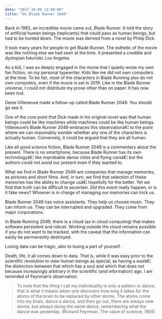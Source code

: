```yaml
---
date: "2017-10-09 12:00:00"
title: "On Blade Runner 2049"
---
```




Back in 1982, an incredible movie came out, Blade Runner. It told the story of artificial human beings (replicants) that could pass as human beings, but had to be hunted down. The movie was derived from a novel by Philip Dick.

It took many years for people to get Blade Runner. The esthetic of the movie was like nothing else we had seen at the time. It presented a credible and dystopian futuristic Los Angeles.

As a kid, I was so deeply engaged in the movie that I quietly wrote my own fan fiction, on my personal typewriter. Kids like me did not own computers at the time. To be fair, most of the characters in Blade Running also do not own computers, even if the movie is set in 2019. Like in the Blade Runner universe, I could not distribute my prose other than on paper. It has now been lost.

Denis Villeneuve made a follow-up called Blade Runner 2049. You should go see it.

One of the core point that Dick made in his original novel was that human beings could be like machines while machines could be like human beings. Villeneuve&rsquo;s Blade Runner 2049 embraces this observationâ€¦ to the point where we can reasonably wonder whether any one of the characters is actually human. Conversely, it could be argued that they are all human.

Like all good science fiction, Blade Runner 2049 is a commentary about the present. There is no smartphone, because Blade Runner has its own technologyâ€¦ like improbable dense cities and flying carsâ€¦ but the authors could not avoid our present even if they wanted to.

What we find in Blade Runner 2049 are companies that manage memories, as pictures and short films. And, in turn, we find that selection of these memories has the ability to change usâ€¦ hopefully for the better. Yet we find that truth can be difficult to ascertain. Did this event really happen, or is it fake news? Whoever is in charge of managing our memories can trick us.

Blade Runner 2049 has voice assistants. They help us choose music. They can inform us. They can be interrupted and upgraded. They come from major corporations.

In Blade Running 2049, there is a cloud (as in cloud computing) that makes software persistent and robust. Working outside the cloud remains possible if you do not want to be tracked, with the caveat that the information can easily be permanently destroyed.

Losing data can be tragic, akin to losing a part of yourself.

Death, life, it all comes down to data. That is, while it was easy prior to the scientific revolution to view human beings as special, as having a soulâ€¦ the distinction between that which has a soul and which that does not because increasingly arbitrary in the scientific (and information) age. I am reminded of Feynman&rsquo;s observation:

> To note that the thing I call my individuality is only a pattern or dance, that is what it means when one discovers how long it takes for the atoms of the brain to be replaced by other atoms. The atoms come into my brain, dance a dance, and then go out, there are always new atoms, but always doing the same dance, remembering what the dance was yesterday. (Richard Feynman, The value of science, 1955)



